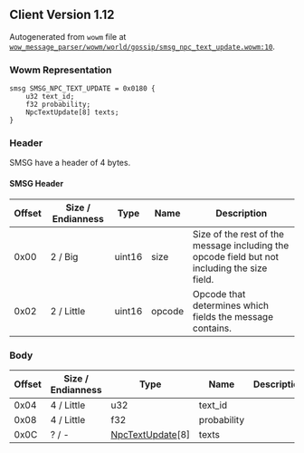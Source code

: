 ## Client Version 1.12

Autogenerated from `wowm` file at [`wow_message_parser/wowm/world/gossip/smsg_npc_text_update.wowm:10`](https://github.com/gtker/wow_messages/tree/main/wow_message_parser/wowm/world/gossip/smsg_npc_text_update.wowm#L10).

### Wowm Representation
```rust,ignore
smsg SMSG_NPC_TEXT_UPDATE = 0x0180 {
    u32 text_id;
    f32 probability;
    NpcTextUpdate[8] texts;
}
```
### Header
SMSG have a header of 4 bytes.

#### SMSG Header
| Offset | Size / Endianness | Type   | Name   | Description |
| ------ | ----------------- | ------ | ------ | ----------- |
| 0x00   | 2 / Big           | uint16 | size   | Size of the rest of the message including the opcode field but not including the size field.|
| 0x02   | 2 / Little        | uint16 | opcode | Opcode that determines which fields the message contains.|
### Body
| Offset | Size / Endianness | Type | Name | Description |
| ------ | ----------------- | ---- | ---- | ----------- |
| 0x04 | 4 / Little | u32 | text_id |  |
| 0x08 | 4 / Little | f32 | probability |  |
| 0x0C | ? / - | [NpcTextUpdate](npctextupdate.md)[8] | texts |  |
